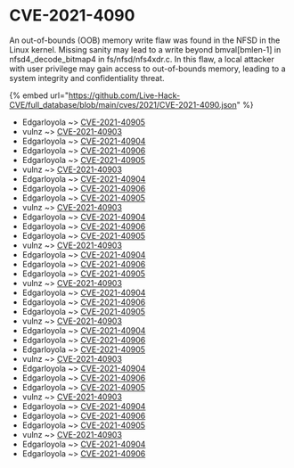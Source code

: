 # CVE-2021-4090

An out-of-bounds (OOB) memory write flaw was found in the NFSD in the Linux kernel. Missing sanity may lead to a write beyond bmval[bmlen-1] in nfsd4_decode_bitmap4 in fs/nfsd/nfs4xdr.c. In this flaw, a local attacker with user privilege may gain access to out-of-bounds memory, leading to a system integrity and confidentiality threat.

{% embed url="https://github.com/Live-Hack-CVE/full_database/blob/main/cves/2021/CVE-2021-4090.json" %}


* Edgarloyola ~> [CVE-2021-40905](https://www.alice-snow.ru/2021/database/cve-2021-4090/cve-2021-40905-edgarloyola)
* vulnz ~> [CVE-2021-40903](https://www.alice-snow.ru/2021/database/cve-2021-4090/cve-2021-40903-vulnz)
* Edgarloyola ~> [CVE-2021-40904](https://www.alice-snow.ru/2021/database/cve-2021-4090/cve-2021-40904-edgarloyola)
* Edgarloyola ~> [CVE-2021-40906](https://www.alice-snow.ru/2021/database/cve-2021-4090/cve-2021-40906-edgarloyola)
* Edgarloyola ~> [CVE-2021-40905](https://www.alice-snow.ru/2021/database/cve-2021-4090/cve-2021-40905-edgarloyola)
* vulnz ~> [CVE-2021-40903](https://www.alice-snow.ru/2021/database/cve-2021-4090/cve-2021-40903-vulnz)
* Edgarloyola ~> [CVE-2021-40904](https://www.alice-snow.ru/2021/database/cve-2021-4090/cve-2021-40904-edgarloyola)
* Edgarloyola ~> [CVE-2021-40906](https://www.alice-snow.ru/2021/database/cve-2021-4090/cve-2021-40906-edgarloyola)
* Edgarloyola ~> [CVE-2021-40905](https://www.alice-snow.ru/2021/database/cve-2021-4090/cve-2021-40905-edgarloyola)
* vulnz ~> [CVE-2021-40903](https://www.alice-snow.ru/2021/database/cve-2021-4090/cve-2021-40903-vulnz)
* Edgarloyola ~> [CVE-2021-40904](https://www.alice-snow.ru/2021/database/cve-2021-4090/cve-2021-40904-edgarloyola)
* Edgarloyola ~> [CVE-2021-40906](https://www.alice-snow.ru/2021/database/cve-2021-4090/cve-2021-40906-edgarloyola)
* Edgarloyola ~> [CVE-2021-40905](https://www.alice-snow.ru/2021/database/cve-2021-4090/cve-2021-40905-edgarloyola)
* vulnz ~> [CVE-2021-40903](https://www.alice-snow.ru/2021/database/cve-2021-4090/cve-2021-40903-vulnz)
* Edgarloyola ~> [CVE-2021-40904](https://www.alice-snow.ru/2021/database/cve-2021-4090/cve-2021-40904-edgarloyola)
* Edgarloyola ~> [CVE-2021-40906](https://www.alice-snow.ru/2021/database/cve-2021-4090/cve-2021-40906-edgarloyola)
* Edgarloyola ~> [CVE-2021-40905](https://www.alice-snow.ru/2021/database/cve-2021-4090/cve-2021-40905-edgarloyola)
* vulnz ~> [CVE-2021-40903](https://www.alice-snow.ru/2021/database/cve-2021-4090/cve-2021-40903-vulnz)
* Edgarloyola ~> [CVE-2021-40904](https://www.alice-snow.ru/2021/database/cve-2021-4090/cve-2021-40904-edgarloyola)
* Edgarloyola ~> [CVE-2021-40906](https://www.alice-snow.ru/2021/database/cve-2021-4090/cve-2021-40906-edgarloyola)
* Edgarloyola ~> [CVE-2021-40905](https://www.alice-snow.ru/2021/database/cve-2021-4090/cve-2021-40905-edgarloyola)
* vulnz ~> [CVE-2021-40903](https://www.alice-snow.ru/2021/database/cve-2021-4090/cve-2021-40903-vulnz)
* Edgarloyola ~> [CVE-2021-40904](https://www.alice-snow.ru/2021/database/cve-2021-4090/cve-2021-40904-edgarloyola)
* Edgarloyola ~> [CVE-2021-40906](https://www.alice-snow.ru/2021/database/cve-2021-4090/cve-2021-40906-edgarloyola)
* Edgarloyola ~> [CVE-2021-40905](https://www.alice-snow.ru/2021/database/cve-2021-4090/cve-2021-40905-edgarloyola)
* vulnz ~> [CVE-2021-40903](https://www.alice-snow.ru/2021/database/cve-2021-4090/cve-2021-40903-vulnz)
* Edgarloyola ~> [CVE-2021-40904](https://www.alice-snow.ru/2021/database/cve-2021-4090/cve-2021-40904-edgarloyola)
* Edgarloyola ~> [CVE-2021-40906](https://www.alice-snow.ru/2021/database/cve-2021-4090/cve-2021-40906-edgarloyola)
* Edgarloyola ~> [CVE-2021-40905](https://www.alice-snow.ru/2021/database/cve-2021-4090/cve-2021-40905-edgarloyola)
* vulnz ~> [CVE-2021-40903](https://www.alice-snow.ru/2021/database/cve-2021-4090/cve-2021-40903-vulnz)
* Edgarloyola ~> [CVE-2021-40904](https://www.alice-snow.ru/2021/database/cve-2021-4090/cve-2021-40904-edgarloyola)
* Edgarloyola ~> [CVE-2021-40906](https://www.alice-snow.ru/2021/database/cve-2021-4090/cve-2021-40906-edgarloyola)
* Edgarloyola ~> [CVE-2021-40905](https://www.alice-snow.ru/2021/database/cve-2021-4090/cve-2021-40905-edgarloyola)
* vulnz ~> [CVE-2021-40903](https://www.alice-snow.ru/2021/database/cve-2021-4090/cve-2021-40903-vulnz)
* Edgarloyola ~> [CVE-2021-40904](https://www.alice-snow.ru/2021/database/cve-2021-4090/cve-2021-40904-edgarloyola)
* Edgarloyola ~> [CVE-2021-40906](https://www.alice-snow.ru/2021/database/cve-2021-4090/cve-2021-40906-edgarloyola)